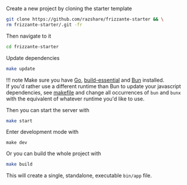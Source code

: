 Create a new project by cloning the starter template


```bash
git clone https://github.com/razshare/frizzante-starter && \
rm frizzante-starter/.git -fr
```

Then navigate to it

```bash
cd frizzante-starter
```

Update dependencies

```bash
make update
```

!!! note
    Make sure you have [Go](https://go.dev/doc/install), [build-essential](https://askubuntu.com/questions/398489/how-to-install-build-essential) and [Bun](https://bun.sh/) installed.<br/>
    If you'd rather use a different runtime than Bun to update your javascript dependencies, see [makefile](https://github.com/razshare/frizzante-starter/blob/main/makefile) and change all occurrences of `bun` and `bunx` with the equivalent of whatever runtime you'd like to use.

Then you can start the server with

```bash
make start
```


Enter development mode with

```dev
make dev
```

Or you can build the whole project with

```bash
make build
```

This will create a single, standalone, executable `bin/app` file.